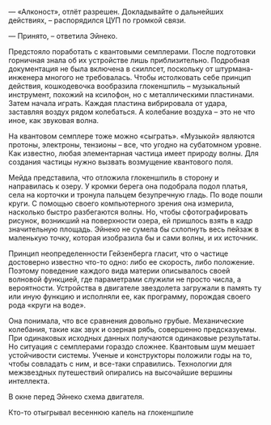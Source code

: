 — «Алконост», отлёт разрешен. Докладывайте о дальнейших действиях, – распорядился ЦУП по громкой связи. 

— Принято, – ответила Эйнеко.

Предстояло поработать с квантовыми семплерами. После подготовки горничная знала об их устройстве лишь приблизительно. Подробная документация не была включена в скиллсет, поскольку от штурмана-инженера многого не требовалась. Чтобы истолковать себе принцип действия, кошкодевочка вообразила глокеншпиль – музыкальный инструмент, похожий на ксилофон, но с металлическими пластинами. Затем начала играть. Каждая пластина вибрировала от удара, заставляя воздух рядом колебаться. А колебание воздуха – это не что иное, как звуковая волна. 

На квантовом семплере тоже можно «сыграть». «Музыкой» являются протоны, электроны, тензионы – все, что угодно на субатомном уровне. Как известно, любая элементарная частица имеет природу волны. Для создания частицы нужно вызвать возмущение квантового поля.

Мейда представила, что отложила глокеншпиль в сторону и направилась к озеру.  У кромки берега она подобрала подол платья, села на корточки и тронула пальцем безупречную гладь. По воде пошли круги. С помощью своего компьютерного зрения она измерила, насколько быстро разбегаются волны. Но, чтобы сфотографировать рисунок, возникший на поверхности озера, ей пришлось взять в кадр значительную площадь. Эйнеко не сумела бы схлопнуть весь пейзаж в маленькую точку, которая изобразила бы и сами волны, и их источник.

Принцип неопределенности Гейзенберга гласит, что о частице достоверно известно что-то одно: либо ее скорость, либо положение. Поэтому поведение каждого вида материи описывалось своей волновой функцией, где параметрами служили не просто числа, а вероятности. Устройства в двигателе звездолета загружали в память ту или иную функцию и исполняли ее, как программу, порождая своего рода «круги на воде».

Она понимала, что все сравнения довольно грубые. Механические колебания, такие как звук и озерная рябь, совершенно предсказуемы. При одинаковых исходных данных получаются одинаковые результаты. Но ситуация с семплерами гораздо сложнее. Квантовым шум мешает устойчивости системы. Ученые и конструкторы положили годы на то, чтобы совладать с ним, и все-таки справились. Технологии для межзвездных путешествий опирались на высочайшие вершины интеллекта.

В окне перед Эйнеко схема двигателя.

Кто-то отыгрывал весеннюю капель на глокеншпиле